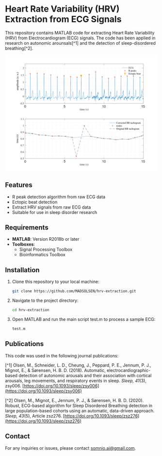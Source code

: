 # Heart Rate Variability (HRV) Extraction from ECG Signals

This repository contains MATLAB code for extracting Heart Rate Variability (HRV) from Electrocardiogram (ECG) signals. The code has been applied in research on autonomic arounsals[^1] and the detection of sleep-disordered breathing[^2].

![HRV extraction algorithm on raw ECG signals](/Resources/images/RRtachogram_new-1.png)

## Features

- R peak detection algorithm from raw ECG data
- Ectopic beat detection
- Extract HRV signals from raw ECG data
- Suitable for use in sleep disorder research

## Requirements

- **MATLAB**: Version R2018b or later
- **Toolboxes**:
  - Signal Processing Toolbox
  - Bioinformatics Toolbox

## Installation

1. Clone this repository to your local machine:

   ```bash
   git clone https://github.com/MADSOLSEN/hrv-extraction.git
   ```

2. Navigate to the project directory:

   ```bash
   cd hrv-extraction
   ```
3. Open MATLAB and run the main script test.m to process a sample ECG:

   ```bash
   test.m
   ```

## Publications

This code was used in the following journal publications:

[^1] Olsen, M., Schneider, L. D., Cheung, J., Peppard, P. E., Jennum, P. J., Mignot, E., & Sørensen, H. B. D. (2018). Automatic, electrocardiographic-based detection of autonomic arousals and their association with cortical arousals, leg movements, and respiratory events in sleep. *Sleep, 41*(3), zsy006. [https://doi.org/10.1093/sleep/zsy006](https://doi.org/10.1093/sleep/zsy006)

[^2] Olsen, M., Mignot, E., Jennum, P. J., & Sørensen, H. B. D. (2020). Robust, ECG-based algorithm for Sleep Disordered Breathing detection in large population-based cohorts using an automatic, data-driven approach. *Sleep, 43*(5), Article zsz276. [https://doi.org/10.1093/sleep/zsz276](https://doi.org/10.1093/sleep/zsz276)

## Contact

For any inquiries or issues, please contact [somnio.ai@gmail.com](mailto:somnio.ai@gmail.com).



